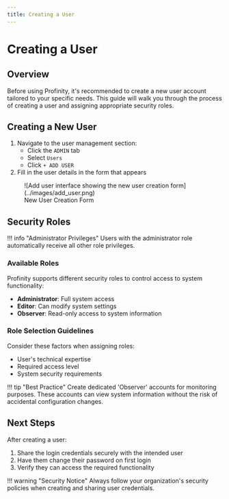 ```yaml
---
title: Creating a User
---
```


# Creating a User

## Overview

Before using Profinity, it's recommended to create a new user account tailored to your specific needs. This guide will walk you through the process of creating a user and assigning appropriate security roles.

## Creating a New User

1. Navigate to the user management section:
    - Click the `ADMIN` tab
    - Select `Users`
    - Click `+ ADD USER`
2. Fill in the user details in the form that appears

<figure markdown>
![Add user interface showing the new user creation form](../images/add_user.png)
<figcaption>New User Creation Form</figcaption>
</figure>

## Security Roles

!!! info "Administrator Privileges"
    Users with the administrator role automatically receive all other role privileges.

### Available Roles

Profinity supports different security roles to control access to system functionality:

- **Administrator**: Full system access
- **Editor**: Can modify system settings
- **Observer**: Read-only access to system information

### Role Selection Guidelines

Consider these factors when assigning roles:

- User's technical expertise
- Required access level
- System security requirements

!!! tip "Best Practice"
    Create dedicated 'Observer' accounts for monitoring purposes. These accounts can view system information without the risk of accidental configuration changes.

## Next Steps

After creating a user:

1. Share the login credentials securely with the intended user
2. Have them change their password on first login
3. Verify they can access the required functionality

!!! warning "Security Notice"
    Always follow your organization's security policies when creating and sharing user credentials.